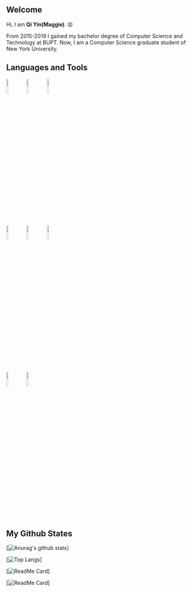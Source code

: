 ## Welcome
Hi, I am **Qi Yin(Maggie)**. 😝

From 2015-2019 I gained my bachelor degree of  Computer Science and Technology at BUPT. Now, I am a Computer Science graduate student of New York University.

## Languages and Tools

<p>  
  <!-- Your languages and tools. Be careful with the alignment. 
  You can use this sites to get logos: https://www.vectorlogo.zone or https://simpleicons.org/
  -->
  <code><img width="10%" src="https://www.vectorlogo.zone/logos/python/python-ar21.svg"></code> 
  <code><img width="10%" src="https://www.vectorlogo.zone/logos/java/java-ar21.svg"></code>
  <code><img width="10%" src="https://www.vectorlogo.zone/logos/arangodb/arangodb-ar21.svg"></code>
  <br />
  <code><img width="10%" src="https://www.vectorlogo.zone/logos/linux/linux-ar21.svg"></code>
  <code><img width="10%" src="https://www.vectorlogo.zone/logos/pytorch/pytorch-ar21.svg"></code>
  <code><img width="10%" src="https://www.vectorlogo.zone/logos/github/github-ar21.svg"></code>
  <br />
  <code><img width="10%" src="https://www.vectorlogo.zone/logos/git-scm/git-scm-ar21.svg"></code>
  <code><img width="10%" src="https://www.vectorlogo.zone/logos/qtio/qtio-ar21.svg"></code>
  </p>

 

## My Github States

[![Anurag's github stats](https://github-readme-stats.vercel.app/api?username=yq605879396&show_icons=true&theme=tokyonight)]

[![Top Langs](https://github-readme-stats.vercel.app/api/top-langs/?username=yq605879396&layout=compact)]

[![ReadMe Card](https://github-readme-stats.vercel.app/api/pin/?username=yq605879396&repo=CapVis)]

[![ReadMe Card](https://github-readme-stats.vercel.app/api/pin/?username=yq605879396&repo=Tmoji)]



